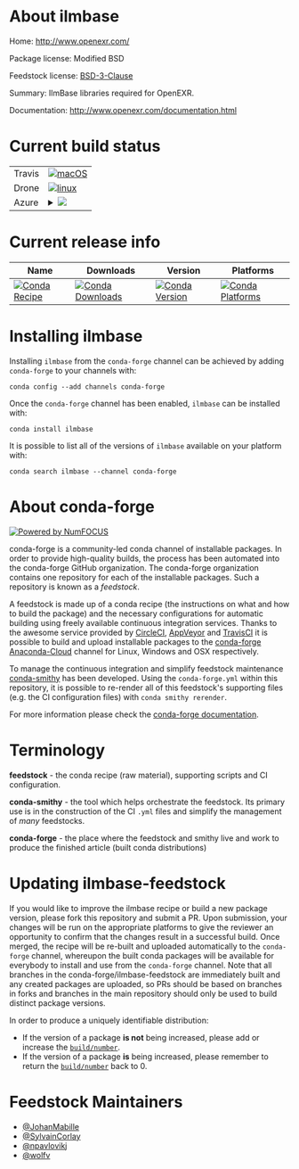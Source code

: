 About ilmbase
=============

Home: http://www.openexr.com/

Package license: Modified BSD

Feedstock license: [BSD-3-Clause](https://github.com/conda-forge/ilmbase-feedstock/blob/master/LICENSE.txt)

Summary: IlmBase libraries required for OpenEXR.

Documentation: http://www.openexr.com/documentation.html

Current build status
====================


<table><tr>
    <td>Travis</td>
    <td>
      <a href="https://travis-ci.com/conda-forge/ilmbase-feedstock">
        <img alt="macOS" src="https://img.shields.io/travis/com/conda-forge/ilmbase-feedstock/master.svg?label=macOS">
      </a>
    </td>
  </tr><tr>
    <td>Drone</td>
    <td>
      <a href="https://cloud.drone.io/conda-forge/ilmbase-feedstock">
        <img alt="linux" src="https://img.shields.io/drone/build/conda-forge/ilmbase-feedstock/master.svg?label=Linux">
      </a>
    </td>
  </tr>
    
  <tr>
    <td>Azure</td>
    <td>
      <details>
        <summary>
          <a href="https://dev.azure.com/conda-forge/feedstock-builds/_build/latest?definitionId=439&branchName=master">
            <img src="https://dev.azure.com/conda-forge/feedstock-builds/_apis/build/status/ilmbase-feedstock?branchName=master">
          </a>
        </summary>
        <table>
          <thead><tr><th>Variant</th><th>Status</th></tr></thead>
          <tbody><tr>
              <td>linux_64</td>
              <td>
                <a href="https://dev.azure.com/conda-forge/feedstock-builds/_build/latest?definitionId=439&branchName=master">
                  <img src="https://dev.azure.com/conda-forge/feedstock-builds/_apis/build/status/ilmbase-feedstock?branchName=master&jobName=linux&configuration=linux_64_" alt="variant">
                </a>
              </td>
            </tr><tr>
              <td>linux_aarch64</td>
              <td>
                <a href="https://dev.azure.com/conda-forge/feedstock-builds/_build/latest?definitionId=439&branchName=master">
                  <img src="https://dev.azure.com/conda-forge/feedstock-builds/_apis/build/status/ilmbase-feedstock?branchName=master&jobName=linux&configuration=linux_aarch64_" alt="variant">
                </a>
              </td>
            </tr><tr>
              <td>linux_ppc64le</td>
              <td>
                <a href="https://dev.azure.com/conda-forge/feedstock-builds/_build/latest?definitionId=439&branchName=master">
                  <img src="https://dev.azure.com/conda-forge/feedstock-builds/_apis/build/status/ilmbase-feedstock?branchName=master&jobName=linux&configuration=linux_ppc64le_" alt="variant">
                </a>
              </td>
            </tr><tr>
              <td>osx_64</td>
              <td>
                <a href="https://dev.azure.com/conda-forge/feedstock-builds/_build/latest?definitionId=439&branchName=master">
                  <img src="https://dev.azure.com/conda-forge/feedstock-builds/_apis/build/status/ilmbase-feedstock?branchName=master&jobName=osx&configuration=osx_64_" alt="variant">
                </a>
              </td>
            </tr><tr>
              <td>osx_arm64</td>
              <td>
                <a href="https://dev.azure.com/conda-forge/feedstock-builds/_build/latest?definitionId=439&branchName=master">
                  <img src="https://dev.azure.com/conda-forge/feedstock-builds/_apis/build/status/ilmbase-feedstock?branchName=master&jobName=osx&configuration=osx_arm64_" alt="variant">
                </a>
              </td>
            </tr><tr>
              <td>win_64</td>
              <td>
                <a href="https://dev.azure.com/conda-forge/feedstock-builds/_build/latest?definitionId=439&branchName=master">
                  <img src="https://dev.azure.com/conda-forge/feedstock-builds/_apis/build/status/ilmbase-feedstock?branchName=master&jobName=win&configuration=win_64_" alt="variant">
                </a>
              </td>
            </tr>
          </tbody>
        </table>
      </details>
    </td>
  </tr>
</table>

Current release info
====================

| Name | Downloads | Version | Platforms |
| --- | --- | --- | --- |
| [![Conda Recipe](https://img.shields.io/badge/recipe-ilmbase-green.svg)](https://anaconda.org/conda-forge/ilmbase) | [![Conda Downloads](https://img.shields.io/conda/dn/conda-forge/ilmbase.svg)](https://anaconda.org/conda-forge/ilmbase) | [![Conda Version](https://img.shields.io/conda/vn/conda-forge/ilmbase.svg)](https://anaconda.org/conda-forge/ilmbase) | [![Conda Platforms](https://img.shields.io/conda/pn/conda-forge/ilmbase.svg)](https://anaconda.org/conda-forge/ilmbase) |

Installing ilmbase
==================

Installing `ilmbase` from the `conda-forge` channel can be achieved by adding `conda-forge` to your channels with:

```
conda config --add channels conda-forge
```

Once the `conda-forge` channel has been enabled, `ilmbase` can be installed with:

```
conda install ilmbase
```

It is possible to list all of the versions of `ilmbase` available on your platform with:

```
conda search ilmbase --channel conda-forge
```


About conda-forge
=================

[![Powered by NumFOCUS](https://img.shields.io/badge/powered%20by-NumFOCUS-orange.svg?style=flat&colorA=E1523D&colorB=007D8A)](http://numfocus.org)

conda-forge is a community-led conda channel of installable packages.
In order to provide high-quality builds, the process has been automated into the
conda-forge GitHub organization. The conda-forge organization contains one repository
for each of the installable packages. Such a repository is known as a *feedstock*.

A feedstock is made up of a conda recipe (the instructions on what and how to build
the package) and the necessary configurations for automatic building using freely
available continuous integration services. Thanks to the awesome service provided by
[CircleCI](https://circleci.com/), [AppVeyor](https://www.appveyor.com/)
and [TravisCI](https://travis-ci.com/) it is possible to build and upload installable
packages to the [conda-forge](https://anaconda.org/conda-forge)
[Anaconda-Cloud](https://anaconda.org/) channel for Linux, Windows and OSX respectively.

To manage the continuous integration and simplify feedstock maintenance
[conda-smithy](https://github.com/conda-forge/conda-smithy) has been developed.
Using the ``conda-forge.yml`` within this repository, it is possible to re-render all of
this feedstock's supporting files (e.g. the CI configuration files) with ``conda smithy rerender``.

For more information please check the [conda-forge documentation](https://conda-forge.org/docs/).

Terminology
===========

**feedstock** - the conda recipe (raw material), supporting scripts and CI configuration.

**conda-smithy** - the tool which helps orchestrate the feedstock.
                   Its primary use is in the construction of the CI ``.yml`` files
                   and simplify the management of *many* feedstocks.

**conda-forge** - the place where the feedstock and smithy live and work to
                  produce the finished article (built conda distributions)


Updating ilmbase-feedstock
==========================

If you would like to improve the ilmbase recipe or build a new
package version, please fork this repository and submit a PR. Upon submission,
your changes will be run on the appropriate platforms to give the reviewer an
opportunity to confirm that the changes result in a successful build. Once
merged, the recipe will be re-built and uploaded automatically to the
`conda-forge` channel, whereupon the built conda packages will be available for
everybody to install and use from the `conda-forge` channel.
Note that all branches in the conda-forge/ilmbase-feedstock are
immediately built and any created packages are uploaded, so PRs should be based
on branches in forks and branches in the main repository should only be used to
build distinct package versions.

In order to produce a uniquely identifiable distribution:
 * If the version of a package **is not** being increased, please add or increase
   the [``build/number``](https://conda.io/docs/user-guide/tasks/build-packages/define-metadata.html#build-number-and-string).
 * If the version of a package **is** being increased, please remember to return
   the [``build/number``](https://conda.io/docs/user-guide/tasks/build-packages/define-metadata.html#build-number-and-string)
   back to 0.

Feedstock Maintainers
=====================

* [@JohanMabille](https://github.com/JohanMabille/)
* [@SylvainCorlay](https://github.com/SylvainCorlay/)
* [@npavlovikj](https://github.com/npavlovikj/)
* [@wolfv](https://github.com/wolfv/)

